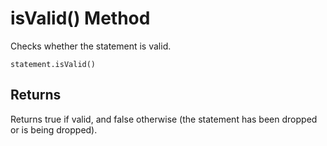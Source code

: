 <!-- loio7932805092d1491babc93f6e2964b1b5 -->

# isValid\(\) Method

Checks whether the statement is valid.



```
statement.isValid()
```



<a name="loio7932805092d1491babc93f6e2964b1b5__section_alx_x3v_x1b"/>

## Returns

Returns true if valid, and false otherwise \(the statement has been dropped or is being dropped\).


